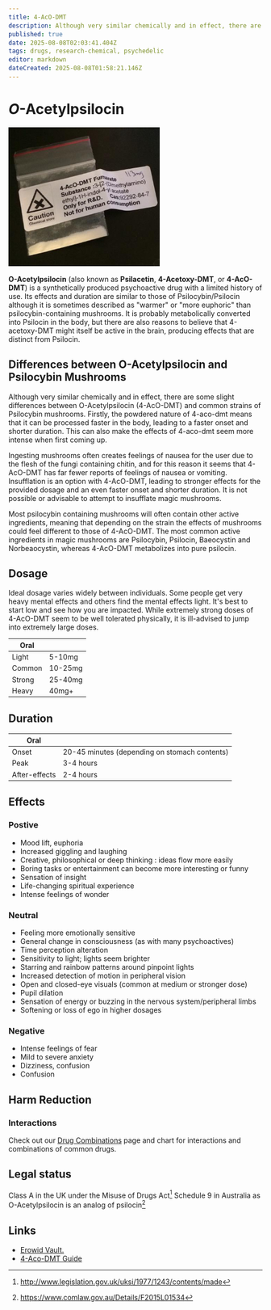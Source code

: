 ```yaml
---
title: 4-AcO-DMT
description: Although very similar chemically and in effect, there are some slight differences between O-Acetylpsilocin (4-AcO-DMT) and common strains of Psilocybin...
published: true
date: 2025-08-08T02:03:41.404Z
tags: drugs, research-chemical, psychedelic‎
editor: markdown
dateCreated: 2025-08-08T01:58:21.146Z
---
```


# *O*-Acetylpsilocin

<img src="4acodmt.jpg" width="300" alt="4-AcO-DMT Fumarate" />

**O-Acetylpsilocin** (also known as **Psilacetin**, **4-Acetoxy-DMT**, or **4-AcO-DMT**) is a synthetically produced psychoactive drug with a limited history of use. Its effects and duration are similar to those of Psilocybin/Psilocin although it is sometimes described as "warmer" or "more euphoric" than psilocybin-containing mushrooms. It is probably metabolically converted into Psilocin in the body, but there are also reasons to believe that 4-acetoxy-DMT might itself be active in the brain, producing effects that are distinct from Psilocin.

## Differences between O-Acetylpsilocin and Psilocybin Mushrooms

Although very similar chemically and in effect, there are some slight differences between O-Acetylpsilocin (4-AcO-DMT) and common strains of Psilocybin mushrooms. Firstly, the powdered nature of 4-aco-dmt means that it can be processed faster in the body, leading to a faster onset and shorter duration. This can also make the effects of 4-aco-dmt seem more intense when first coming up.

Ingesting mushrooms often creates feelings of nausea for the user due to the flesh of the fungi containing chitin, and for this reason it seems that 4-AcO-DMT has far fewer reports of feelings of nausea or vomiting. Insufflation is an option with 4-AcO-DMT, leading to stronger effects for the provided dosage and an even faster onset and shorter duration. It is not possible or advisable to attempt to insufflate magic mushrooms.

Most psilocybin containing mushrooms will often contain other active ingredients, meaning that depending on the strain the effects of mushrooms could feel different to those of 4-AcO-DMT. The most common active ingredients in magic mushrooms are Psilocybin, Psilocin, Baeocystin and Norbeaocystin, whereas 4-AcO-DMT metabolizes into pure psilocin.

## Dosage

Ideal dosage varies widely between individuals. Some people get very heavy mental effects and others find the mental effects light. It's best to start low and see how you are impacted. While extremely strong doses of 4-AcO-DMT seem to be well tolerated physically, it is ill-advised to jump into extremely large doses.

| **Oral** | |
|----------|---|
| Light | 5-10mg |
| Common | 10-25mg |
| Strong | 25-40mg |
| Heavy | 40mg+ |

## Duration

| **Oral** | |
|----------|---|
| Onset | 20-45 minutes (depending on stomach contents) |
| Peak | 3-4 hours |
| After-effects | 2-4 hours |

## Effects

### Postive

* Mood lift, euphoria
* Increased giggling and laughing
* Creative, philosophical or deep thinking : ideas flow more easily
* Boring tasks or entertainment can become more interesting or funny
* Sensation of insight
* Life-changing spiritual experience
* Intense feelings of wonder

### Neutral

* Feeling more emotionally sensitive
* General change in consciousness (as with many psychoactives)
* Time perception alteration
* Sensitivity to light; lights seem brighter
* Starring and rainbow patterns around pinpoint lights
* Increased detection of motion in peripheral vision
* Open and closed-eye visuals (common at medium or stronger dose)
* Pupil dilation
* Sensation of energy or buzzing in the nervous system/peripheral limbs
* Softening or loss of ego in higher dosages

### Negative

* Intense feelings of fear
* Mild to severe anxiety
* Dizziness, confusion
* Confusion

## Harm Reduction
### Interactions
Check out our [Drug Combinations](/en/drug-combinations) page and chart for interactions and combinations of common drugs.

## Legal status
Class A in the UK under the Misuse of Drugs Act[^1]
Schedule 9 in Australia as O-Acetylpsilocin is an analog of psilocin[^2]

## Links
* [Erowid Vault.](https://erowid.org/chemicals/4_acetoxy_dmt/4_acetoxy_dmt.shtml) 
* [4-Aco-DMT Guide](https://buy-4-aco-dmt.blogspot.com)

[^1]: http://www.legislation.gov.uk/uksi/1977/1243/contents/made
[^2]: https://www.comlaw.gov.au/Details/F2015L01534
